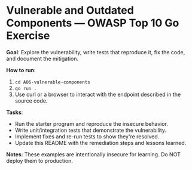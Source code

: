 # Vulnerable and Outdated Components — OWASP Top 10 Go Exercise

**Goal**: Explore the vulnerability, write tests that reproduce it, fix the code, and document the mitigation.

**How to run**:
1. `cd A06-vulnerable-components`
2. `go run .`
3. Use curl or a browser to interact with the endpoint described in the source code.

**Tasks**:
- Run the starter program and reproduce the insecure behavior.
- Write unit/integration tests that demonstrate the vulnerability.
- Implement fixes and re-run tests to show they're resolved.
- Update this README with the remediation steps and lessons learned.

**Notes**: These examples are intentionally insecure for learning. Do NOT deploy them to production.
